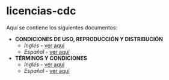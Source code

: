 # licencias-cdc


Aquí se contiene los siguientes documentos:


* **CONDICIONES DE USO, REPRODUCCIÓN Y DISTRIBUCIÓN** 
	- *Inglés* - [ver aquí](https://github.com/APIHub-CdC/licencias-cdc/blob/master/English/License.txt)
	- *Español* - [ver aquí](https://github.com/APIHub-CdC/licencias-cdc/blob/master/English/Notice.txt)
* **TÉRMINOS Y CONDICIONES**
	- *Inglés* - [ver aquí](https://github.com/APIHub-CdC/licencias-cdc/blob/master/Spanish/Licencia.txt)
	- *Español* - [ver aquí](https://github.com/APIHub-CdC/licencias-cdc/blob/master/Spanish/Terminos_y_condiciones.txt)
